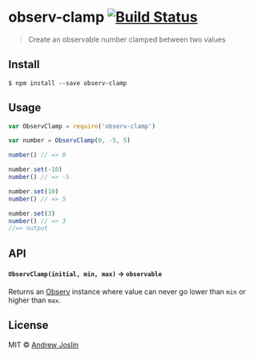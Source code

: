 # observ-clamp [![Build Status](https://travis-ci.org/ajoslin/observ-clamp.svg?branch=master)](https://travis-ci.org/ajoslin/observ-clamp)

> Create an observable number clamped between two values


## Install

```
$ npm install --save observ-clamp
```


## Usage

```js
var ObservClamp = require('observ-clamp')

var number = ObservClamp(0, -5, 5)

number() // => 0

number.set(-10)
number() // => -5

number.set(10)
number() // => 5

number.set(3)
number() // => 3
//=> output
```

## API

#### `ObservClamp(initial, min, max)` -> `observable`

Returns an [Observ](https://github.com/raynos/observ) instance where value can never go lower than `min` or higher than `max`.

## License

MIT © [Andrew Joslin](http://ajoslin.com)
